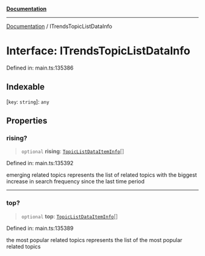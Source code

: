 [**Documentation**](../README.md)

***

[Documentation](../README.md) / ITrendsTopicListDataInfo

# Interface: ITrendsTopicListDataInfo

Defined in: main.ts:135386

## Indexable

\[`key`: `string`\]: `any`

## Properties

### rising?

> `optional` **rising**: [`TopicListDataItemInfo`](../classes/TopicListDataItemInfo.md)[]

Defined in: main.ts:135392

emerging related topics
represents the list of related topics with the biggest increase in search frequency since the last time period

***

### top?

> `optional` **top**: [`TopicListDataItemInfo`](../classes/TopicListDataItemInfo.md)[]

Defined in: main.ts:135389

the most popular related topics
represents the list of the most popular related topics
